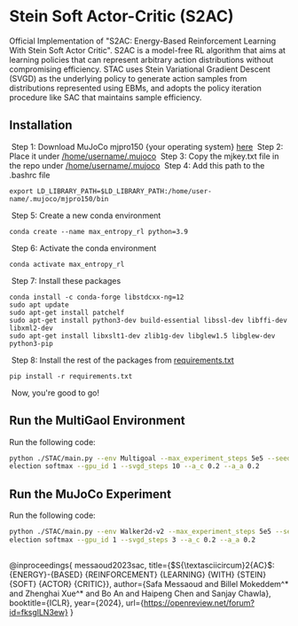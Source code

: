 # Stein Soft Actor-Critic (S2AC)
​Official Implementation of "S2AC: Energy-Based Reinforcement Learning With Stein Soft Actor Critic". 
S2AC is a model-free RL algorithm that aims at learning policies that can represent arbitrary action distributions without compromising efficiency. STAC uses Stein Variational Gradient Descent (SVGD) as the underlying policy to generate action samples from distributions represented using EBMs, and adopts the policy iteration procedure like SAC that maintains sample efficiency.
​
​
## Installation
​
Step 1: Download MuJoCo mjpro150 {your operating system} [here](https://www.roboti.us/download.html)
​
Step 2: Place it under [/home/username/.mujoco]()
​
Step 3: Copy the mjkey.txt file in the repo under [/home/username/.mujoco]() 
​
Step 4: Add this path to the .bashrc file
​
```
export LD_LIBRARY_PATH=$LD_LIBRARY_PATH:/home/user-name/.mujoco/mjpro150/bin
```
​
Step 5: Create a new conda environment
​
```
conda create --name max_entropy_rl python=3.9
```
​
Step 6: Activate the conda environment 
​
```
conda activate max_entropy_rl
```
​
Step 7: Install these packages
```
conda install -c conda-forge libstdcxx-ng=12
sudo apt update
sudo apt-get install patchelf
sudo apt-get install python3-dev build-essential libssl-dev libffi-dev libxml2-dev  
sudo apt-get install libxslt1-dev zlib1g-dev libglew1.5 libglew-dev python3-pip
```
​
Step 8: Install the rest of the packages from [requirements.txt]()
​
```
pip install -r requirements.txt
```
​
Now, you're good to go!


## Run the MultiGaol Environment

Run the following code:

```bash
python ./STAC/main.py --env Multigoal --max_experiment_steps 5e5 --seed 33 --actor svgd_nonparam --train_action_selection random --test_action_s
election softmax --gpu_id 1 --svgd_steps 10 --a_c 0.2 --a_a 0.2
```

## Run the MuJoCo Experiment

Run the following code:

```bash
python ./STAC/main.py --env Walker2d-v2 --max_experiment_steps 5e5 --seed 33 --actor svgd_p0_pram --train_action_selection random --test_action_s
election softmax --gpu_id 1 --svgd_steps 3 --a_c 0.2 --a_a 0.2
```
## 
@inproceedings{
messaoud2023sac,
title={\$S{\textasciicircum}2{AC}\$: {ENERGY}-{BASED} {REINFORCEMENT} {LEARNING} {WITH} {STEIN} {SOFT} {ACTOR} {CRITIC}},
author={Safa Messaoud and Billel Mokeddem^* and Zhenghai Xue^* and Bo An and Haipeng Chen and Sanjay Chawla},
booktitle={ICLR},
year={2024},
url={https://openreview.net/forum?id=fksglLN3ew}
}

